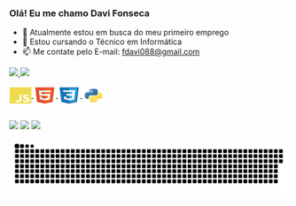 ### Olá! Eu me chamo Davi Fonseca

- 🔭 Atualmente estou em busca do meu primeiro emprego
- 🌱 Estou cursando o Técnico em Informática
- 📫 Me contate pelo E-mail: fdavi088@gmail.com
<div>
  <a href="https://github.com/Davi1610">
  <img height=170em aling:"center" src="https://github-readme-stats.vercel.app/api?username=Davi1610&show_icons=true&theme=dark&include_all_commits=true&count_private=true"/>
  <img height=170em aling:"center" src="https://github-readme-stats.vercel.app/api/top-langs/?username=Davi1610&layout=compact&langs_count=7&theme=dark"/>
</div>
<div style="display: inline_block"><br>
  <img align="center" alt="Davi-Js" height="30" width="40" src="https://raw.githubusercontent.com/devicons/devicon/master/icons/javascript/javascript-plain.svg">
  <img align="center" alt="Davi-HTML" height="30" width="40" src="https://raw.githubusercontent.com/devicons/devicon/master/icons/html5/html5-original.svg">
  <img align="center" alt="Davi-CSS" height="30" width="40" src="https://raw.githubusercontent.com/devicons/devicon/master/icons/css3/css3-original.svg">
  <img align="center" alt="Davi-Python" height="30" width="40" src="https://raw.githubusercontent.com/devicons/devicon/master/icons/python/python-original.svg">
 
</div>
  
##
  
<div> 
 <a href="https://www.linkedin.com/in/davi-fonseca-890b541b3/" target="_blank"><img src=https://img.shields.io/badge/LinkedIn-0077B5?style=for-the-badge&logo=linkedin&logoColor=white
 target="_blank"></a>
  <a href="https://www.instagram.com/davi_fonsecaa_/?hl=pt-br" target="_blank"><img src="https://img.shields.io/badge/-Instagram-%23E4405F?style=for-the-badge&logo=instagram&logoColor=white" target="_blank"></a>
  <a href = "mailto:fdavi088@gmail.com"><img src="https://img.shields.io/badge/-Gmail-%23333?style=for-the-badge&logo=gmail&logoColor=white" target="_blank"></a>
  
  ![Snake animation](https://github.com/Davi1610/Davi1610/blob/output/github-contribution-grid-snake.svg)
</div>
